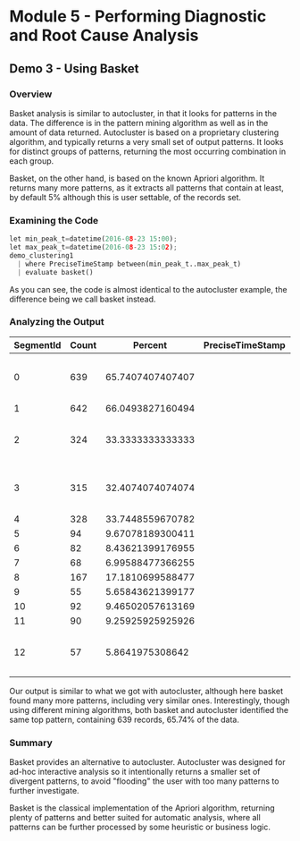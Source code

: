 # Module 5 - Performing Diagnostic and Root Cause Analysis

## Demo 3 - Using Basket

### Overview

Basket analysis is similar to autocluster, in that it looks for patterns in the data. The difference is in the pattern mining algorithm as well as in the amount of data returned. Autocluster is based on a proprietary clustering algorithm, and typically returns a very small set of output patterns. It looks for distinct groups of patterns, returning the most occurring combination in each group.

Basket, on the other hand, is based on the known Apriori algorithm. It returns many more patterns, as it extracts all patterns that contain at least, by default 5% although this is user settable, of the records set.

### Examining the Code

```python
let min_peak_t=datetime(2016-08-23 15:00);
let max_peak_t=datetime(2016-08-23 15:02);
demo_clustering1
  | where PreciseTimeStamp between(min_peak_t..max_peak_t)
  | evaluate basket()
```

As you can see, the code is almost identical to the autocluster example, the difference being we call basket instead.

### Analyzing the Output

| SegmentId | Count | Percent | PreciseTimeStamp | Region | ScaleUnit | DeploymentId | Tracepoint | ServiceHost |
| ----- | ----- | ----- | ----- | ----- | ----- | ----- | ----- | ----- |
| 0 | 639 | 65.7407407407407 |  | eau | su7 | b5d1d4df547d4a04ac15885617edba57 |  | e7f60c5d-4944-42b3-922a-92e98a8e7dec |
| 1 | 642 | 66.0493827160494 |  | eau | su7 | b5d1d4df547d4a04ac15885617edba57 |  |  |
| 2 | 324 | 33.3333333333333 |  | eau | su7 | b5d1d4df547d4a04ac15885617edba57 | 0 | e7f60c5d-4944-42b3-922a-92e98a8e7dec |
| 3 | 315 | 32.4074074074074 |  | eau | su7 | b5d1d4df547d4a04ac15885617edba57 | 16108 | e7f60c5d-4944-42b3-922a-92e98a8e7dec |
| 4 | 328 | 33.7448559670782 |  |  |  |  | 0 |  |
| 5 | 94 | 9.67078189300411 |  | scus | su5 | 9dbd1b161d5b4779a73cf19a7836ebd6 |  |  |
| 6 | 82 | 8.43621399176955 |  | ncus | su1 | e24ef436e02b4823ac5d5b1465a9401e |  |  |
| 7 | 68 | 6.99588477366255 |  | scus | su3 | 90d3d2fc7ecc430c9621ece335651a01 |  |  |
| 8 | 167 | 17.1810699588477 |  | scus |  |  |  |  |
| 9 | 55 | 5.65843621399177 |  | weu | su4 | be1d6d7ac9574cbc9a22cb8ee20f16fc |  |  |
| 10 | 92 | 9.46502057613169 |  |  |  |  | 10007007 |  |
| 11 | 90 | 9.25925925925926 |  |  |  |  | 10007006 |  |
| 12 | 57 | 5.8641975308642 |  |  |  |  |  | 00000000-0000-0000-0000-000000000000 |

Our output is similar to what we got with autocluster, although here basket found many more patterns, including very similar ones. Interestingly, though using different mining algorithms, both basket and autocluster identified the same top pattern, containing 639 records, 65.74% of the data.

### Summary

Basket provides an alternative to autocluster. Autocluster was designed for ad-hoc interactive analysis so it intentionally returns a smaller set of divergent patterns, to avoid "flooding" the user with too many patterns to further investigate.

Basket is the classical implementation of the Apriori algorithm, returning plenty of patterns and better suited for automatic analysis, where all patterns can be further processed by some heuristic or business logic.
